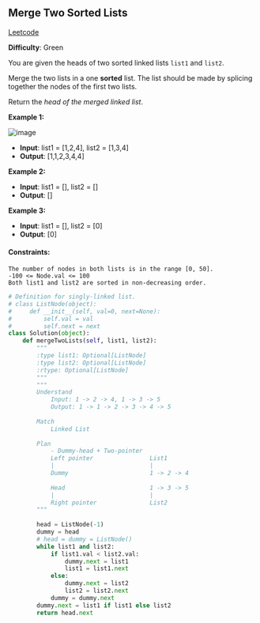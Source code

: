 ## Merge Two Sorted Lists

[Leetcode](https://leetcode.com/problems/merge-two-sorted-lists/)

**Difficulty**: Green

You are given the heads of two sorted linked lists ```list1``` and ```list2```.

Merge the two lists in a one __sorted__ list. The list should be made by splicing together the nodes of the first two lists.

Return the _head of the merged linked list_.

**Example 1:**

![image](https://assets.leetcode.com/uploads/2020/10/03/merge_ex1.jpg)

- **Input**: list1 = [1,2,4], list2 = [1,3,4]
- **Output**: [1,1,2,3,4,4]

**Example 2:**
- **Input**: list1 = [], list2 = []
- **Output**: []

**Example 3:**
- **Input**: list1 = [], list2 = [0]
- **Output**: [0]

#### Constraints:
```
The number of nodes in both lists is in the range [0, 50].
-100 <= Node.val <= 100
Both list1 and list2 are sorted in non-decreasing order.
```

```Python
# Definition for singly-linked list.
# class ListNode(object):
#     def __init__(self, val=0, next=None):
#         self.val = val
#         self.next = next
class Solution(object):
    def mergeTwoLists(self, list1, list2):
        """
        :type list1: Optional[ListNode]
        :type list2: Optional[ListNode]
        :rtype: Optional[ListNode]
        """
        """
        Understand
            Input: 1 -> 2 -> 4, 1 -> 3 -> 5
            Output: 1 -> 1 -> 2 -> 3 -> 4 -> 5
        
        Match
            Linked List
        
        Plan
            - Dummy-head + Two-pointer
            Left pointer                List1
            |                           |
            Dummy                       1 -> 2 -> 4
            
            Head                        1 -> 3 -> 5
            |                           |
            Right pointer               List2
        """
        
        head = ListNode(-1)
        dummy = head
        # head = dummy = ListNode()
        while list1 and list2:
            if list1.val < list2.val:
                dummy.next = list1
                list1 = list1.next
            else:
                dummy.next = list2
                list2 = list2.next
            dummy = dummy.next
        dummy.next = list1 if list1 else list2
        return head.next
```
